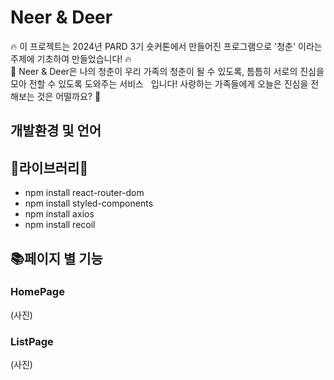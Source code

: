 # Neer & Deer

🔥 이 프로젝트는 2024년 PARD 3기 숏커톤에서 만들어진 프로그램으로 '청춘' 이라는 주제에 기초하여 만들었습니다! 🔥<br/>
💌 Neer & Deer은 나의 청춘이 우리 가족의 청춘이 될 수 있도록, 틈틈히 서로의 진심을 모아 전할 수 있도록 도와주는 서비스   입니다! 사랑하는 가족들에게 오늘은 진심을 전해보는 것은 어떨까요? 💌

## 개발환경 및 언어


## 💚라이브러리💚
- npm install react-router-dom
- npm install styled-components
- npm install axios
- npm install recoil

## 📚페이지 별 기능
### HomePage
(사진)


### ListPage
(사진)
